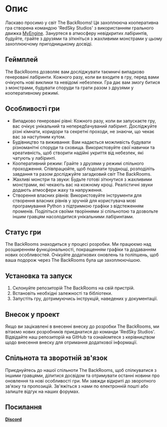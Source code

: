 # Опис

Ласкаво просимо у світ The BackRooms! Ця захоплююча кооперативна гра створена командою 'RedSky Studios' з використанням грального движка [MyEngine](https://github.com/777Chara777/MyEngine). Зануртеся в атмосферу невідкритих лабіринтів, будуйте, грайте з друзями та зіткніться з жахливими монстрами у цьому захоплюючому пригодницькому досвіді.

## Геймплей

The BackRooms дозволяє вам досліджувати таємничі випадково генеровані лабіринти. Кожного разу, коли ви входите в гру, перед вами очікують нові виклики та невідомі небезпеки. Гра дає вам змогу битися з монстрами, будувати споруди та грати разом з друзями у кооперативному режимі.

## Особливості гри

- Випадково генеровані рівні: Кожного разу, коли ви запускаєте гру, вас очікує унікальний та непередбачуваний лабіринт. Досліджуйте різні кімнати, коридори та секретні проходи, не знаючи, що чекає вас за наступним кутом.
- Будівництво та виживання: Вам надається можливість будувати різноманітні споруди та сховища. Використовуйте свої навички та креативність, щоб створити надійні укриття від небезпек, які чатують у лабіринті.
- Кооперативний режим: Грайте з друзями у режимі спільного проходження. Співпрацюйте, щоб подолати труднощі, розподіліть завдання та разом досліджуйте загадковий світ The BackRooms.
- Жахливі монстри та звуки: Будьте готові зіткнутися з жахливими монстрами, які чекають вас на кожному кроці. Реалістичні звуки додають атмосфери жаху та напруження.
- Створення власних рівнів: Використовуйте інструменти для створення власних рівнів у зручній для користувача мові програмування Python з підтримкою графіки з відстеженням променів. Поділіться своїми творіннями зі спільнотою та дозвольте іншим гравцям насолодитися унікальними лабіринтами.

## Статус гри

The BackRooms знаходиться у процесі розробки. Ми працюємо над розширенням функціональності, покращенням графіки та додаванням нових особливостей. Очікуйте додаткових оновлень та поліпшень, щоб ваша подорож через The BackRooms була ще захоплюючішою.

## Установка та запуск

1. Склонуйте репозиторій The BackRooms на свій пристрій.
2. Встановіть необхідні залежності та бібліотеки.
3. Запустіть гру, дотримуючись інструкцій, наведених у документації.

## Внесок у проект

Якщо ви зацікавлені в внесенні внеску до розробки The BackRooms, ми вітаємо нових розробників приєднатися до команди 'RedSky Studios'. Відвідайте наш репозиторій на GitHub та ознайомтеся з керівництвом щодо внесення внеску для отримання додаткової інформації.

## Спільнота та зворотній зв'язок

Приєднуйтесь до нашої спільноти The BackRooms, щоб спілкуватися з іншими гравцями, ділитися досвідом та отримувати останні новини про оновлення та нові особливості гри. Ми завжди відкриті до зворотного зв'язку та пропозицій. Зв'яжіться з нами по електронній пошті або залиште відгук на наших форумах.

## Посилання

[**Discord**](https://discord.gg/mXKdyJmfJv)
